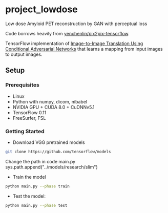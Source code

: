 # project_lowdose
Low dose Amyloid PET reconstruction by GAN with perceptual loss

Code borrows heavily from [yenchenlin/pix2pix-tensorflow](https://github.com/yenchenlin/pix2pix-tensorflow).

TensorFlow implementation of [Image-to-Image Translation Using Conditional Adversarial Networks](https://arxiv.org/pdf/1611.07004v1.pdf) that learns a mapping from input images to output images.


## Setup

### Prerequisites
- Linux
- Python with numpy, dicom, nibabel
- NVIDIA GPU + CUDA 8.0 + CuDNNv5.1
- TensorFlow 0.11
- FreeSurfer, FSL

### Getting Started
- Download VGG pretrained models
```bash
git clone https://github.com/tensorflow/models
```
Change the path in code main.py
sys.path.append("../models/research/slim")
- Train the model
```bash
python main.py --phase train
```
- Test the model:
```bash
python main.py --phase test
```

